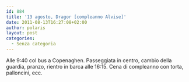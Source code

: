 ```yaml
---
id: 884
title: '13 agosto, Dragor [compleanno Alvise]'
date: 2011-08-13T16:27:08+02:00
author: polaris
layout: post
categories:
  - Senza categoria
---
```

Alle 9:40 col bus a Copenaghen. Passeggiata in centro, cambio della guardia, pranzo, rientro in barca alle 16:15. Cena di compleanno con torta, palloncini, ecc.